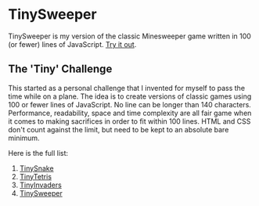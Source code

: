 # TinySweeper

TinySweeper is my version of the classic Minesweeper game written in 100 (or fewer) lines of JavaScript. [Try it out](https://alaricus.github.io/TinySweeper/).

## The 'Tiny' Challenge

This started as a personal challenge that I invented for myself to pass the time while on a plane. The idea is to create versions of classic games using 100 or fewer lines of JavaScript. No line can be longer than 140 characters. Performance, readability, space and time complexity are all fair game when it comes to making sacrifices in order to fit within 100 lines. HTML and CSS don't count against the limit, but need to be kept to an absolute bare minimum.

Here is the full list:

1. [TinySnake](https://github.com/Alaricus/TinySnake)
2. [TinyTetris](https://github.com/Alaricus/TinyTetris)
3. [TinyInvaders](https://github.com/Alaricus/TinyInvaders)
3. [TinySweeper](https://github.com/Alaricus/TinySweeper)

